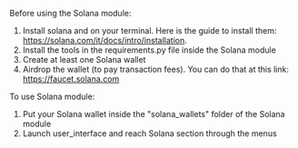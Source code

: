 Before using the Solana module:
1. Install solana and on your terminal. Here is the guide to install them: https://solana.com/it/docs/intro/installation.
2. Install the tools in the requirements.py file inside the Solana module
3. Create at least one Solana wallet
4. Airdrop the wallet (to pay transaction fees). You can do that at this link: https://faucet.solana.com

To use Solana module:
1. Put your Solana wallet inside the "solana_wallets" folder of the Solana module
2. Launch user_interface and reach Solana section through the menus